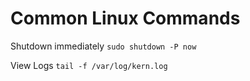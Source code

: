 # Common Linux Commands

Shutdown immediately
`sudo shutdown -P now` 

View Logs
`tail -f /var/log/kern.log`
